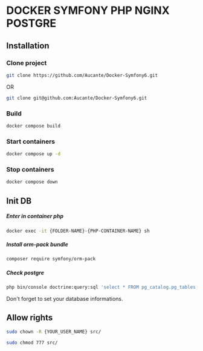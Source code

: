 # DOCKER SYMFONY PHP NGINX POSTGRE

## Installation

### Clone project
```bash
git clone https://github.com/Aucante/Docker-Symfony6.git
```
OR
```bash
git clone git@github.com:Aucante/Docker-Symfony6.git
```

### Build 

```bash
docker compose build
```

### Start containers

```bash
docker compose up -d
```

### Stop containers

```bash
docker compose down
```

## Init DB

##### Enter in container php

```bash
docker exec -it {FOLDER-NAME}-{PHP-CONTAINER-NAME} sh
```

##### Install orm-pack bundle

```bash
composer require symfony/orm-pack
```

##### Check postgre

```bash
php bin/console doctrine:query:sql 'select * FROM pg_catalog.pg_tables;'
```

Don't forget to set your database informations.

## Allow rights

```bash
sudo chown -R {YOUR_USER_NAME} src/
```

```bash
sudo chmod 777 src/
```
